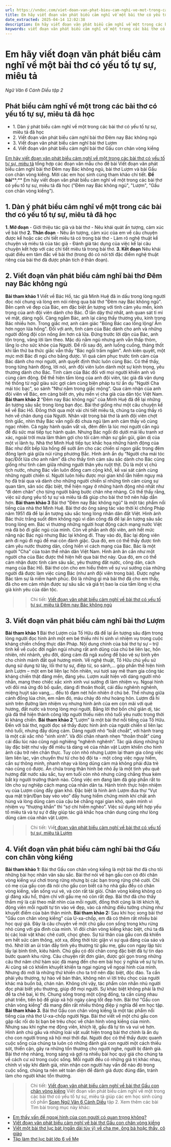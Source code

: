 ```yaml
---
url: https://vndoc.com/viet-doan-van-phat-bieu-cam-nghi-ve-mot-trong-cac-bai-tho-co-yeu-to-tu-su-mieu-ta-251672
title: Em hãy viết đoạn văn phát biểu cảm nghĩ về một bài thơ có yếu tố tự sự, miêu tả - Ngữ Văn 6 Cánh Diều tập 2 - VnDoc.com
date_extracted: 2025-04-14 12:02:38
description: Em hãy viết đoạn văn phát biểu cảm nghĩ về một trong các bài thơ có yếu tố tự sự, miêu tả đã học ("Đêm nay Bác không ngủ", "Lượm", "Gấu con chân vòng kiềng"). Mời các bạn cùng tham khảo chi tiết.
keywords: viết đoạn văn phát biểu cảm nghĩ về một trong các bài thơ có yếu tố tự sự miêu tả,Viết đoạn văn phát biểu cảm nghĩ bài thơ Gấu con chân vòng kiềng,viết đoạn văn phát biểu cảm nghĩ về một trong các bài thơ,soạn văn 6 cánh diều tập 2,ngữ văn lớp 6 cánh diều,Viết đoạn văn ghi lại cảm xúc về bài thơ có yếu tố tự sự và miêu tả
---
```


# Em hãy viết đoạn văn phát biểu cảm nghĩ về một bài thơ có yếu tố tự sự, miêu tả
 _Ngữ Văn 6 Cánh Diều tập 2_
## **Phát biểu cảm nghĩ về một trong các bài thơ có yếu tố tự sự, miêu tả đã học**
  * 1\. Dàn ý phát biểu cảm nghĩ về một trong các bài thơ có yếu tố tự sự, miêu tả đã học 
  * 2\. Viết đoạn văn phát biểu cảm nghĩ bài thơ Đêm nay Bác không ngủ
  * 3\. Viết đoạn văn phát biểu cảm nghĩ bài thơ Lượm
  * 4\. Viết đoạn văn phát biểu cảm nghĩ bài thơ Gấu con chân vòng kiềng

[Em hãy viết đoạn văn phát biểu cảm nghĩ về một trong các bài thơ có yếu tố tự sự, miêu tả](<https://vndoc.com/viet-doan-van-phat-bieu-cam-nghi-ve-mot-trong-cac-bai-tho-co-yeu-to-tu-su-mieu-ta-251672>) tổng hợp các đoạn văn mẫu cho đề bài Viết đoạn văn phát biểu cảm nghĩ bài thơ Đêm nay Bác không ngủ, bài thơ Lượm và bài Gấu con chân vòng kiềng. Mời các em học sinh cùng tham khảo chi tiết.
**Đề bài****:** Em hãy viết đoạn văn phát biểu cảm nghĩ về một trong các bài thơ có yếu tố tự sự, miêu tả đã học \("Đêm nay Bác không ngủ", "Lượm", "Gấu con chân vòng kiềng"\).
## **1\. Dàn ý phát biểu cảm nghĩ về một trong các bài thơ có yếu tố tự sự, miêu tả đã học**
**1\. Mở đoạn**
\- Giới thiệu tác giả và bài thơ
\- Nêu khái quát ấn tượng, cảm xúc về bài thơ
**2\. Thân đoạn**
\- Nêu ấn tượng, cảm xúc của em về câu chuyện được kể hoặc các chi tiết miêu tả có trong bài thơ
\- Làm rõ nghệ thuật kể chuyện và miêu tả của tác giả
\- Đánh giá tác dụng của việc kể lại câu chuyện kết hợp với các chi tiết miêu tả trong bài thơ.
**3\. Kết đoạn**
Nêu khái quát điều em tâm đắc về bài thơ \(trong đó có nói tới đặc điểm nghệ thuật riêng của bài thơ đã được phân tích ở thân đoạn\).
## **2\. Viết đoạn văn phát biểu cảm nghĩ bài thơ Đêm nay Bác không ngủ**
**Bài tham khảo 1**
Viết về Bác Hồ, tác giả Minh Huệ đã in dấu trong lòng người đọc nói chung và lòng em nói riêng qua bài thơ "Đêm nay Bác không ngủ". Bên cạnh vẻ đẹp của Bác, em đặc biệt ấn tượng với tình cảm yêu mến, kính trọng của anh đội viên dành cho Bác. Ở lần dậy thứ nhất, anh quan sát tỉ mỉ vẻ mặt, dáng ngồi. Càng ngắm Bác, anh lại càng thấy thương yêu, kính trọng Bác nhiều hơn. Trong giấc mơ, anh cảm giác "Bóng Bác cao lồng lộng/ Ấm hơn ngọn lửa hồng". Đối với anh, tình cảm của Bác dành cho anh và những người đồng đội còn nồng ấm hơn cả lửa. Đứng trước lời dặn của Bác, anh tôn trọng, vâng lời làm theo. Mặc dù nằm ngủ nhưng anh vẫn thấp thỏm, lắng lo cho sức khỏe của Người. Để rồi sau đó, anh luống cuống, thảng thốt khi lần thứ ba thức giấc vẫn thấy "Bác ngồi trầm ngâm". Anh kiên quyết, một mực mời Bác đi ngủ cho bằng được. Vì quá cảm phục trước tình cảm của Bác dành cho mọi người, anh quyết định thức luôn cùng Bác. Có thể thấy, trong từng hành động, lời nói, anh đội viên luôn dành một sự kính trọng, yêu thương dành cho Bác. Tình cảm của Bác đối với mọi người khiến anh vô cùng cảm động. Để thể hiện tấm lòng của anh đội viên, tác giả đã vận dụng hệ thống từ ngữ giàu sức gợi cảm cùng biện pháp tu từ ẩn dụ "Người Cha mái tóc bạc", so sánh "Như nằm trong giấc mộng". Qua cảm nhận của anh đội viên về Bác, em càng biết ơn, yêu mến vị cha già của dân tộc Việt Nam.
**Bài tham khảo 2**
“Đêm nay Bác không ngủ” của Minh Huệ đã để lại những ấn tượng sâu sắc trong lòng bạn đọc. Bài thơ giống như một câu chuyện kể kể về Bác Hồ. Đồng thời qua một vài chi tiết miêu tả, chúng ta cũng thấy rõ hơn về chân dung của Người. Nhân vật trong bài thơ là anh đội viên chợt tỉnh giấc, nhìn thấy Bác vẫn ngồi đó chưa ngủ làm anh cảm thấy vô cùng ngạc nhiên. Cả ngày hành quân vất vả, đêm đến là lúc mọi người cần ngủ để đủ sức mai tiếp tục hành quân. Nhưng Bác ngồi đó dưới mái lều tranh xơ xác, ngoài trời mưa lâm thâm gợi cho tôi cảm nhận sự gần gũi, giản dị của một vị lãnh tụ. Nhà thơ Minh Huệ tiếp tục khắc họa những hành động của Bác như đốt bếp lửa hồng để sưởi ấm cho các chiến sĩ ngon giấc trong đêm đông lạnh giá giữa núi rừng phương Bắc. Hình ảnh ẩn dụ “Người cha mái tóc bạc/Đốt lửa cho anh nằm” đã cho thấy tình cảm sâu sắc dành cho Bác cũng giống như tình cảm giữa những người thân yêu ruột thịt. Dù là một vị chủ tịch nước, nhưng Bác vẫn luôn đồng cam cộng khổ, kề vai sát cánh cùng những người chiến sĩ. Người luôn hiểu được mọi gian khổ lẫn hiểm nguy mà họ đã trải qua và dành cho những người chiến sĩ những tình cảm cùng sự quan tâm, săn sóc đặc biệt, thể hiện ngay ở những hành động nhỏ nhất như “đi dém chăn” cho từng người bằng bước chân nhẹ nhàng. Có thể thấy rằng, việc sử dụng yếu tố tự sự và miêu tả đã giúp cho bài thơ trở nên hấp dẫn hơn.
**Bài tham khảo 3**
Bài thơ "Đêm nay Bác không ngủ" là một tác phẩm nổi tiếng của nhà thơ Minh Huệ. Bài thơ do ông sáng tác vào thời kì chống Pháp năm 1951 đã để lại ấn tượng sâu sắc tong lòng nhân dân đất Việt. Hình ảnh Bác thức trắng suốt đêm không ngủ vì dân công đã để lại ấn tượng sâu sắc trong lòng em. Bác vì thương những người hoạt động cách mạng nước Việt mà đã bỏ đi giấc ngủ của mình. Còn về phần anh đội viên, anh hết mức nằng nặc Bác ngủ nhưng Bác lại không đi. Thay vào đó, Bác lại động viên anh đi ngủ đi ngủ để mai còn đánh giặc. Qua đó, em có thể thấy được tình cảm yêu nước thương dân, cống hiến vì cách mạng của Bác. Bác là một người "Cha" của toàn thể nhân dân Việt Nam. Hình ảnh ân cần như một người cha của Bác được thể hiện hết qua bài thơ này. Qua đó, em có thể cảm nhận được tình cảm sâu sắc, yêu thương đất nước, công dân, cách mạng của Bác Hồ. Bài thơ còn cho em hiểu thêm về sự vui sướng của những người đã được làm việc cùng Bác \(như anh đội viên trong bài\). Được nghe Bác tâm sự là niềm hạnh phúc. Đó là những gì mà bài thơ đã cho em thấy, đã cho em cảm nhận được sự sâu sắc và giá trị bao la của tấm lòng vị cha già kính yêu của dân tộc.
>> Chi tiết: [Viết đoạn văn phát biểu cảm nghĩ về bài thơ có yếu tố tự sự, miêu tả Đêm nay Bác không ngủ](<https://vndoc.com/viet-doan-van-phat-bieu-cam-nghi-ve-bai-tho-dem-nay-bac-khong-ngu-251729>)
## **3\. Viết đoạn văn phát biểu cảm nghĩ bài thơ Lượm**
**Bài tham khảo 1**
Bài thơ Lượm của Tố Hữu đã để lại ấn tượng sâu đậm trong lòng người đọc hình ảnh một em bé thiếu nhi hi sinh vì nhiệm vụ trong cuộc kháng chiến chống thực dân Pháp. Nội dung chính của bài thơ tự sự – trữ tình kể về cuộc đời ngắn ngủi nhưng rất anh dũng của chú bé liên lạc, hồn nhiên, nhí nhảnh, yêu đời, dũng cảm đã ngã xuống để bảo vệ sự bình yên cho chính mảnh đất quê hương mình. Về nghệ thuật, Tố Hữu chủ yếu sử dụng sử dụng từ láy, lối thơ tự sự, điệp từ, so sánh,… góp phần thể hiện hình ảnh Lượm – một em bé liên lạc hồn nhiên, vui tươi say mê tham gia công tác kháng chiến thật đáng mến, đáng yêu. Lượm xuất hiện với dáng người nhỏ nhắn, mang theo chiếc xắc xinh xinh vui sướng đi làm nhiệm vụ. Ngoại hình với đôi má ửng đỏ bồ quẩn, dáng đi thoăn thoắt, cái đầu nghênh nghênh, miệng huýt sáo vang,… đều tô đạm nét hồn nhiên ở chú bé. Thế nhưng giữa cánh đồng lúa chín, em nằm đó, máu chảy đỏ như hoàng hôn. Lượm đã hi sinh trên đường làm nhiệm vụ nhưng hình ảnh của em còn mãi với quê hương, đất nước và trong lòng mọi người. Bằng lời thơ bốn chữ giản dị, tác giả đã thể hiện thành công lớp người thiếu niên nhỏ tuổi yêu nước trong thời kì kháng chiến.
**Bài tham khảo 2**
“Lượm” là một bài thơ nổi tiếng của Tố Hữu. Đến với bài thơ, người đọc sẽ thấy được hình ảnh của người chiến sĩ liên lạc nhỏ tuổi, nhưng đầy dũng cảm. Dáng người nhỏ “loắt choắt”, với hành trang là một cái xắc nhỏ “xinh xinh”. Và đôi chân nhanh nhẹn “thoăn thoắt” cùng cái đầu lúc nào cũng ngó nghiêng “nghênh nghênh”. Tác giả dùng những từ láy đặc biệt như vậy để miêu tả dáng vẻ của nhân vật Lượm khiến cho hình ảnh cậu trở nên chân thực. Tuy còn nhỏ nhưng Lượm lại tham gia công việc làm liên lạc, vận chuyển thư từ cho bộ đội ta - một công việc nguy hiểm, cần sự thông minh, nhanh nhạy và lòng dũng cảm mà không phải đứa trẻ nào cũng có được. Ẩn chứa trong thân hình bé nhỏ ấy là một tình yêu quê hương đất nước sâu sắc, tuy em tuổi còn nhỏ nhưng cũng chẳng thua kém bất kỳ người trưởng thành nào. Công việc em đang làm đã góp phần rất to lớn cho sự nghiệp cách mạng của nhân dân ta. Hành trình thực hiện nhiệm vụ của Lượm cũng đầy gian khó. Đặc biệt là hình ảnh Lượm đưa thư “Vụt qua mặt trận/Đạn bay vèo vèo” đầy hung hiểm chứng minh khí chất anh hùng và lòng dũng cảm của cậu bé chẳng ngại gian khó, quên mình vì nhiệm vụ “thượng khẩn” thì “sợ chi hiểm nghèo”. Việc sử dụng kết hợp yếu tố miêu tả và tự sự ở đây giúp tác giả khắc họa chân dung cũng như lòng dũng cảm của nhân vật Lượm.
>> Chi tiết: Viế[t đoạn văn phát biểu cảm nghĩ về bài thơ có yếu tố tự sự, miêu tả Lượm](<https://vndoc.com/viet-doan-van-phat-bieu-cam-nghi-ve-bai-tho-luom-251734>)
## **4\. Viết đoạn văn phát biểu cảm nghĩ bài thơ Gấu con chân vòng kiềng**
**Bài tham khảo 1:**
Bài thơ Gấu con chân vòng kiềng là một bài thơ đã cho tôi những bài học nhân văn sâu sắc. Bài thơ nói về bạn gấu con có đôi chân vòng kiềng vui chơi trong rừng nhưng bị các bạn trong rừng chê cười. Chỉ có mẹ của gấu con đã nói cho gấu con biết cả họ nhà gấu đều có chân vòng kiềng, vẫn sống vui vẻ, và còn rất tài giỏi. Chân vòng kiềng không có gì đáng xấu hổ, thậm chí với gấu mẹ nó còn rất đẹp. Bài thơ đã cho thấy thẩm mỹ là cái theo mắt nhìn của mỗi người, đồng thời cũng là lời khích lệ, động viên mỗi người tự tin vào vẻ đẹp, vào cả những điều tưởng chừng như khuyết điểm của bản thân mình.
**Bài tham khảo 2:**
Sau khi học xong bài thơ "Gấu con chân vòng kiềng" của U-xa-chốp, em đã có thêm rất nhiều bài học quý giá. Đây là câu chuyện về một chú gấu con sống trong khu rừng nhỏ cùng với gia đình của mình. Vì đôi chân vòng kiềng khác biệt, chú ta đã bị các loài vật khác chê cười, chọc ghẹo. Sự tủi thân của gấu con đã khiến em hết sức cảm thông, xót xa, đồng thời tức giận vì sự quá đáng của sáo và thỏ. Nhờ lời an ủi tràn đầy tình yêu thương từ gấu mẹ, gấu con ngay lập tức lấy lại bình tĩnh, kiêu hãnh. Chú gấu có đôi chân cong đặc biệt đã tự tin dạo bước quanh khu rừng. Câu chuyện rất đơn giản, được gói gọn trong những câu thơ năm chữ hàm súc đã mang đến cho em bài học ý nghĩa về sự tự tin. Ai cũng sẽ có khiếm khuyết khiến ta ngại ngùng về ngoại hình của mình. Nhưng đó mới là những thứ khiến cho ta trở nên đặc biệt, độc đáo. Ta cần phải yêu thương, tự hào về bản thân, không nên vì lời trêu chọc của người khác mà buồn bã, chán nản. Không chỉ vậy, tác phẩm còn nhắn nhủ người đọc phải biết yêu thương, giúp đỡ mọi người. Sự khác biệt không phải là thứ để ta chê bai, kì thị. Chung sống trong một cộng đồng, ta cần cùng nhau phát triển, tiến bộ để giúp xã hội ngày càng tốt đẹp hơn. Bài thơ "Gấu con chân vòng kiềng" đã mang đến rất nhiều thông điệp ý nghĩa để em học tập.
**Bài tham khảo 3.**
Bài thơ Gấu con chân vòng kiềng là một tác phẩm nổi tiếng của nhà thơ U-xa-chốp người Nga. Bài thơ viết về một chú gấu con gặp rắc rối do bị bạn bè trêu chọc về chân hình vòng kiềng của mình. Nhưng sau khi nghe mẹ động viên, khích lệ, gấu đã tự tin và vui vẻ hơn. Hình ảnh chú gấu và những loài vật xuất hiện trong bài thơ chính là ẩn dụ cho con người trong xã hội mọi thời đại. Người đọc có thể thấy được quanh cuộc sống của chúng ta luôn có những đánh giá con người một cách thiếu sót, thiển cận, gây ra những tổn thương cho người nghe, người bị đánh giá. Bài thơ nhẹ nhàng, trong sáng và gợi ra nhiều bài học quý giá cho chúng ta về cách cư xử trong cuộc sống. Mỗi người đều có những giá trị khác nhau, chính vì vậy khi đánh giá, nhìn nhận con người hay vấn đề nào đó trong cuộc sống, chúng ta nên xét toàn diện để đánh giá được đúng đắn, tránh làm cho người khác tổn thương.
>> Chi tiết: [Viết đoạn văn phát biểu cảm nghĩ về bài thơ Gấu con chân vòng kiềng](<https://vndoc.com/viet-doan-van-phat-bieu-cam-nghi-ve-bai-tho-gau-con-chan-vong-kieng-289625>)
Viết đoạn văn phát biểu cảm nghĩ về một trong các bài thơ có yếu tố tự sự, miêu tả giúp các em học sinh củng cố phần [Soạn Ngữ Văn 6 Cánh Diều](<https://vndoc.com/ngu-van-6-sach-canh-dieu>) tập 2.
Xem thêm các bài Tìm bài trong mục này khác:
  * [Em thấy vấn đề ngoại hình của con người có quan trọng không?](</sau-khi-doc-bai-tho-gau-con-chan-vong-kieng-em-thay-van-de-ngoai-hinh-cua-con-nguoi-co-quan-trong-khong-251749>)
  * [Viết đoạn văn phát biểu cảm nghĩ về bài thơ Gấu con chân vòng kiềng](</viet-doan-van-phat-bieu-cam-nghi-ve-bai-tho-gau-con-chan-vong-kieng-289625>)
  * [Viết một bài thơ lục bát \(ngắn dài tùy ý\) về cha mẹ, ông bà hoặc thầy, cô giáo](</viet-mot-bai-tho-luc-bat-ve-cha-me-ong-ba-hoac-thay-co-giao-244083>)
  * [Tập làm thơ lục bát lớp 6 về Mẹ](</tap-lam-tho-luc-bat-lop-6-ve-me-337276>)

